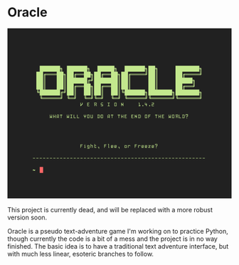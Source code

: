 # Oracle
![Oracle](https://github.com/mobile-vulgus/Scripts/blob/master/Oracle/Oracle.png)

This project is currently dead, and will be replaced with a more robust version soon.

Oracle is a pseudo text-adventure game I'm working on to practice
Python, though currently the code is a bit of a mess and the project is
in no way finished. The basic idea is to have a traditional text
adventure interface, but with much less linear, esoteric branches to
follow. 
